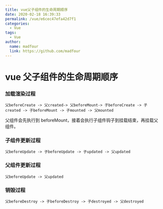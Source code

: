 ```yaml
---
title: vue父子组件的生命周期顺序
date: 2020-02-18 16:39:33
permalink: /vue/e6cec47efa42d7f1
categories:
  - Vue
tags:
  - Vue
author:
  name: madfour
  link: https://github.com/madfour
---
```


# vue 父子组件的生命周期顺序

### 加载渲染过程

```repl
父beforeCreate -> 父created-> 父beforeMount-> 子beforeCreate -> 子created -> 子beforeMount -> 子mounted -> 父mounted
```

父组件会先执行到 beforeMount，接着会执行子组件钩子到挂载结束，再挂载父组件。

### 子组件更新过程

```repl
父beforeUpdate -> 子beforeUpdate -> 子updated -> 父updated
```

### 父组件更新过程

```repl
父beforeUpdate -> 父updated
```

### 销毁过程

```repl
父beforeDestroy -> 子beforeDestroy -> 子destroyed -> 父destroyed
```
